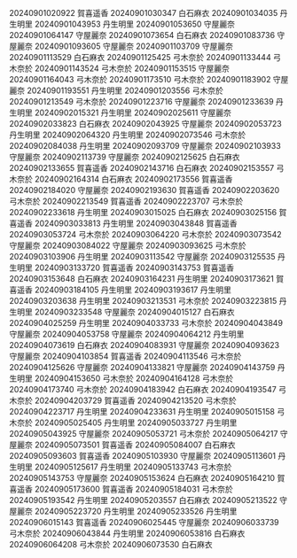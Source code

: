 20240901020922 賀喜遥香
20240901030347 白石麻衣
20240901034035 丹生明里
20240901043953 丹生明里
20240901053650 守屋麗奈
20240901064147 守屋麗奈
20240901073654 白石麻衣
20240901083736 守屋麗奈
20240901093605 守屋麗奈
20240901103709 守屋麗奈
20240901113529 白石麻衣
20240901125425 弓木奈於
20240901133444 弓木奈於
20240901143524 弓木奈於
20240901153515 守屋麗奈
20240901164043 弓木奈於
20240901173510 弓木奈於
20240901183902 守屋麗奈
20240901193551 丹生明里
20240901203556 弓木奈於
20240901213549 弓木奈於
20240901223716 守屋麗奈
20240901233639 丹生明里
20240902015321 丹生明里
20240902025611 守屋麗奈
20240902033823 白石麻衣
20240902043925 守屋麗奈
20240902053723 丹生明里
20240902064320 丹生明里
20240902073546 弓木奈於
20240902084038 丹生明里
20240902093709 守屋麗奈
20240902103933 守屋麗奈
20240902113739 守屋麗奈
20240902125625 白石麻衣
20240902133655 賀喜遥香
20240902143716 白石麻衣
20240902153557 弓木奈於
20240902164314 白石麻衣
20240902173556 賀喜遥香
20240902184020 守屋麗奈
20240902193630 賀喜遥香
20240902203620 弓木奈於
20240902213549 賀喜遥香
20240902223707 弓木奈於
20240902233618 丹生明里
20240903015025 白石麻衣
20240903025156 賀喜遥香
20240903033813 丹生明里
20240903043848 賀喜遥香
20240903053724 弓木奈於
20240903064220 弓木奈於
20240903073542 守屋麗奈
20240903084022 守屋麗奈
20240903093625 弓木奈於
20240903103906 丹生明里
20240903113542 守屋麗奈
20240903125535 丹生明里
20240903133720 賀喜遥香
20240903143753 賀喜遥香
20240903153648 白石麻衣
20240903164231 丹生明里
20240903173621 賀喜遥香
20240903184105 丹生明里
20240903193617 丹生明里
20240903203638 丹生明里
20240903213531 弓木奈於
20240903223815 丹生明里
20240903233548 守屋麗奈
20240904015127 白石麻衣
20240904025259 丹生明里
20240904033733 弓木奈於
20240904043849 守屋麗奈
20240904053758 守屋麗奈
20240904064212 丹生明里
20240904073619 白石麻衣
20240904083931 守屋麗奈
20240904093623 守屋麗奈
20240904103854 賀喜遥香
20240904113546 弓木奈於
20240904125626 守屋麗奈
20240904133821 守屋麗奈
20240904143759 丹生明里
20240904153650 弓木奈於
20240904164128 弓木奈於
20240904173740 弓木奈於
20240904183942 白石麻衣
20240904193547 弓木奈於
20240904203729 賀喜遥香
20240904213520 弓木奈於
20240904223717 丹生明里
20240904233631 丹生明里
20240905015158 弓木奈於
20240905025405 丹生明里
20240905033727 丹生明里
20240905043925 守屋麗奈
20240905053721 弓木奈於
20240905064217 守屋麗奈
20240905073501 賀喜遥香
20240905084007 白石麻衣
20240905093603 賀喜遥香
20240905103930 守屋麗奈
20240905113601 丹生明里
20240905125617 丹生明里
20240905133743 弓木奈於
20240905143753 守屋麗奈
20240905153624 白石麻衣
20240905164210 賀喜遥香
20240905173600 賀喜遥香
20240905184031 弓木奈於
20240905193542 丹生明里
20240905203557 白石麻衣
20240905213522 守屋麗奈
20240905223720 丹生明里
20240905233526 丹生明里
20240906015143 賀喜遥香
20240906025445 守屋麗奈
20240906033739 弓木奈於
20240906043844 丹生明里
20240906053816 白石麻衣
20240906064208 弓木奈於
20240906073530 白石麻衣
